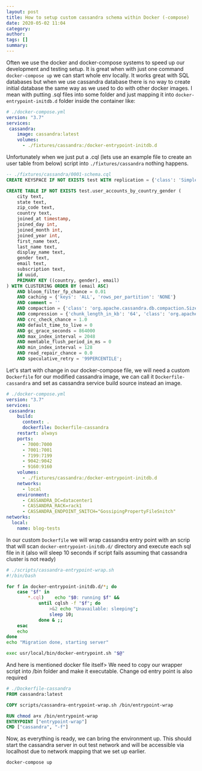 ```yaml
---
layout: post
title: How to setup custom cassandra schema within Docker (-compose)
date: 2020-05-02 11:04
category:
author:
tags: []
summary:
---
```


Often we use the docker and docker-compose systems to speed up our development and testing setup. It is great when with just one command `docker-compose up` we can start whole env locally. It works great with SQL databases but when we use cassandra database there is no way to create initial database the same way as we used to do with other docker images. I mean with putting .sql files into some folder and just mapping it into `docker-entrypoint-initdb.d` folder inside the container like:

``` yml
# ./docker-compose.yml
version: "3.7"
services:
 cassandra:
    image: cassandra:latest
    volumes:
      - ./fixtures/cassandra:/docker-entrypoint-initdb.d
```
Unfortunately when we just put a .cql (lets use an example file to create an user table from below) script into `./fixtures/cassandra` nothing happens.

``` sql
-- ./fixtures/cassandra/0001-schema.cql
CREATE KEYSPACE IF NOT EXISTS test WITH replication = {'class': 'SimpleStrategy', 'replication_factor': 1} AND durable_writes = true;

CREATE TABLE IF NOT EXISTS test.user_accounts_by_country_gender (
    city text,
    state text,
    zip_code text,
    country text,
    joined_at timestamp,
    joined_day int,
    joined_month int,
    joined_year int,
    first_name text,
    last_name text,
    display_name text,
    gender text,
    email text,
    subscription text,
    id uuid,
    PRIMARY KEY ((country, gender), email)
) WITH CLUSTERING ORDER BY (email ASC)
    AND bloom_filter_fp_chance = 0.01
    AND caching = {'keys': 'ALL', 'rows_per_partition': 'NONE'}
    AND comment = ''
    AND compaction = {'class': 'org.apache.cassandra.db.compaction.SizeTieredCompactionStrategy', 'max_threshold': '32', 'min_threshold': '4'}
    AND compression = {'chunk_length_in_kb': '64', 'class': 'org.apache.cassandra.io.compress.LZ4Compressor'}
    AND crc_check_chance = 1.0
    AND default_time_to_live = 0
    AND gc_grace_seconds = 864000
    AND max_index_interval = 2048
    AND memtable_flush_period_in_ms = 0
    AND min_index_interval = 128
    AND read_repair_chance = 0.0
    AND speculative_retry = '99PERCENTILE';
```

Let's start with change in our docker-compose file, we will need a custom `Dockerfile` for our modified cassandra image, we can call it `Dockerfile-cassandra` and set as cassandra service build source instead an image.

``` yml
# ./docker-compose.yml
version: "3.7"
services:
 cassandra:
    build:
      context: .
      dockerfile: Dockerfile-cassandra
    restart: always
    ports:
      - 7000:7000
      - 7001:7001
      - 7199:7199
      - 9042:9042
      - 9160:9160
    volumes:
      - ./fixtures/cassandra:/docker-entrypoint-initdb.d
    networks:
      - local
    environment:
      - CASSANDRA_DC=datacenter1
      - CASSANDRA_RACK=rack1
      - CASSANDRA_ENDPOINT_SNITCH="GossipingPropertyFileSnitch"
networks:
  local:
    name: blog-tests
```

In our custom `Dockerfile` we will wrap cassandra entry point with an scrip that will scan `docker-entrypoint-initdb.d/` directory and execute each sql file in it (also will sleep 10 seconds if script fails assuming that cassandra cluster is not ready)

``` bash
# ./scripts/cassandra-entrypoint-wrap.sh
#!/bin/bash

for f in docker-entrypoint-initdb.d/*; do
    case "$f" in
        *.cql)    echo "$0: running $f" &&
            until cqlsh -f "$f"; do
                >&2 echo "Unavailable: sleeping";
                sleep 10;
            done & ;;
    esac
    echo
done
echo "Migration done, starting server"

exec usr/local/bin/docker-entrypoint.sh "$@"
```

And here is mentioned docker file itself> We need to copy our wrapper script into /bin folder and make it executable. Change od entry point is also required

``` dockerfile
# ./Dockerfile-cassandra
FROM cassandra:latest

COPY scripts/cassandra-entrypoint-wrap.sh /bin/entrypoint-wrap

RUN chmod a+x /bin/entrypoint-wrap
ENTRYPOINT ["entrypoint-wrap"]
CMD ["cassandra", "-f"]
```

Now, as everything is ready, we can bring the environment up.  This should start the cassandra server in out test network and will be accessible via localhost due to network mapping that we set up earlier.

``` bash
docker-compose up
```
